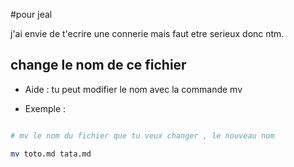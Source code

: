 
#pour jeal

j'ai envie de t'ecrire une connerie mais faut etre serieux donc ntm.

## change le nom de ce fichier 

* Aide : tu peut modifier le nom avec la commande mv 

* Exemple :

```sh

# mv le nom du fichier que tu veux changer , le nouveau nom

mv toto.md tata.md

```
